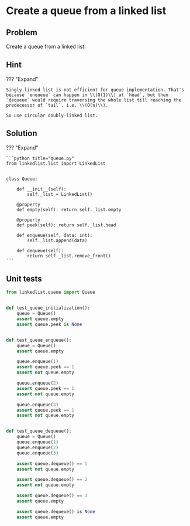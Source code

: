 # Create a queue from a linked list

## Problem

Create a queue from a linked list.

## Hint

??? "Expand"

    Singly-linked list is not efficient for queue implementation. That's because `enqueue` can happen in \\(O(1)\\) at `head`, but then `dequeue` would require traversing the whole list till reaching the predecessor of `tail`. i.e. \\(O(n)\\).

    So use circular doubly-linked list.

## Solution

??? "Expand"

    ```python title="queue.py"
    from linkedlist.list import LinkedList


    class Queue:

        def __init__(self):
            self._list = LinkedList()

        @property
        def empty(self): return self._list.empty

        @property
        def peek(self): return self._list.head

        def enqueue(self, data: int):
            self._list.append(data)

        def dequeue(self):
            return self._list.remove_front()
    ```

## Unit tests

```python linenums="1" title="test_queue.py"
from linkedlist.queue import Queue


def test_queue_initialization():
    queue = Queue()
    assert queue.empty
    assert queue.peek is None


def test_queue_enqueue():
    queue = Queue()
    assert queue.empty

    queue.enqueue(1)
    assert queue.peek == 1
    assert not queue.empty

    queue.enqueue(2)
    assert queue.peek == 1
    assert not queue.empty

    queue.enqueue(3)
    assert queue.peek == 1
    assert not queue.empty


def test_queue_dequeue():
    queue = Queue()
    queue.enqueue(1)
    queue.enqueue(2)
    queue.enqueue(3)

    assert queue.dequeue() == 1
    assert not queue.empty

    assert queue.dequeue() == 2
    assert not queue.empty

    assert queue.dequeue() == 3
    assert queue.empty

    assert queue.dequeue() is None
    assert queue.empty

```
